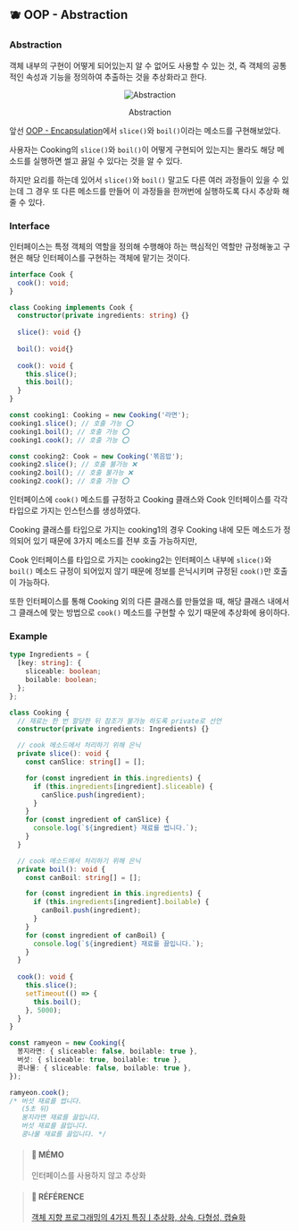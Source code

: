 ## 🫐 OOP - Abstraction

### Abstraction

객체 내부의 구현이 어떻게 되어있는지 알 수 없어도 사용할 수 있는 것, 즉 객체의 공통적인 속성과 기능을 정의하여 추출하는 것을 추상화라고 한다.

<div align="center">

  ![Abstraction](https://img1.daumcdn.net/thumb/R1280x0/?scode=mtistory2&fname=https%3A%2F%2Fblog.kakaocdn.net%2Fdn%2Fc9pR82%2Fbtr94xn82fk%2Fa8nBiynYBKbbl3KJTcI2ck%2Fimg.png)
  
  Abstraction
  
</div>

앞선 [OOP - Encapsulation](https://github.com/merryfraise/TIL/blob/main/TypeScript/OOP%20-%20Encapsulation.md)에서 `slice()`와 `boil()`이라는 메소드를 구현해보았다.

사용자는 Cooking의 `slice()`와 `boil()`이 어떻게 구현되어 있는지는 몰라도 해당 메소드를 실행하면 썰고 끓일 수 있다는 것을 알 수 있다.

하지만 요리를 하는데 있어서 `slice()`와 `boil()` 말고도 다른 여러 과정들이 있을 수 있는데 그 경우 또 다른 메소드를 만들어 이 과정들을 한꺼번에 실행하도록 다시 추상화 해줄 수 있다.

### Interface

인터페이스는 특정 객체의 역할을 정의해 수행해야 하는 핵심적인 역할만 규정해놓고 구현은 해당 인터페이스를 구현하는 객체에 맡기는 것이다.

```ts
interface Cook {
  cook(): void;
}

class Cooking implements Cook {
  constructor(private ingredients: string) {}
  
  slice(): void {}
  
  boil(): void{}
  
  cook(): void {
    this.slice();
    this.boil();
  }
}

const cooking1: Cooking = new Cooking('라면');
cooking1.slice(); // 호출 가능 ⭕️
cooking1.boil(); // 호출 가능 ⭕️
cooking1.cook(); // 호출 가능 ⭕️

const cooking2: Cook = new Cooking('볶음밥');
cooking2.slice(); // 호출 불가능 ❌
cooking2.boil(); // 호출 불가능 ❌
cooking2.cook(); // 호출 가능 ⭕️
```

인터페이스에 `cook()` 메소드를 규정하고 Cooking 클래스와 Cook 인터페이스를 각각 타입으로 가지는 인스턴스를 생성하였다.

Cooking 클래스를 타입으로 가지는 cooking1의 경우 Cooking 내에 모든 메소드가 정의되어 있기 때문에 3가지 메소드를 전부 호출 가능하지만,

Cook 인터페이스를 타입으로 가지는 cooking2는 인터페이스 내부에 `slice()`와 `boil()` 메소드 규정이 되어있지 않기 때문에 정보를 은닉시키며 규정된 `cook()`만 호출이 가능하다.

또한 인터페이스를 통해 Cooking 외의 다른 클래스를 만들었을 때, 해당 클래스 내에서 그 클래스에 맞는 방법으로 `cook()` 메소드를 구현할 수 있기 때문에 추상화에 용이하다.

### Example

```ts
type Ingredients = {
  [key: string]: {
    sliceable: boolean;
    boilable: boolean;
  };
};

class Cooking {
  // 재료는 한 번 할당한 뒤 참조가 불가능 하도록 private로 선언
  constructor(private ingredients: Ingredients) {}

  // cook 메소드에서 처리하기 위해 은닉
  private slice(): void {
    const canSlice: string[] = [];

    for (const ingredient in this.ingredients) {
      if (this.ingredients[ingredient].sliceable) {
        canSlice.push(ingredient);
      }
    }
    for (const ingredient of canSlice) {
      console.log(`${ingredient} 재료를 썹니다.`);
    }
  }

  // cook 메소드에서 처리하기 위해 은닉
  private boil(): void {
    const canBoil: string[] = [];

    for (const ingredient in this.ingredients) {
      if (this.ingredients[ingredient].boilable) {
        canBoil.push(ingredient);
      }
    }
    for (const ingredient of canBoil) {
      console.log(`${ingredient} 재료를 끓입니다.`);
    }
  }
  
  cook(): void {
    this.slice();
    setTimeout(() => {
      this.boil();
    }, 5000);
  }
}

const ramyeon = new Cooking({
  봉지라면: { sliceable: false, boilable: true },
  버섯: { sliceable: true, boilable: true },
  콩나물: { sliceable: false, boilable: true },
});

ramyeon.cook();
/* 버섯 재료를 썹니다.
   (5초 뒤)
   봉지라면 재료를 끓입니다.
   버섯 재료를 끓입니다.
   콩나물 재료를 끓입니다. */
```

> #### 🍒 MÉMO
> 인터페이스를 사용하지 않고 추상화

> #### 🐰 RÉFÉRENCE
> [객체 지향 프로그래밍의 4가지 특징ㅣ추상화, 상속, 다형성, 캡슐화](https://www.codestates.com/blog/content/%EA%B0%9D%EC%B2%B4-%EC%A7%80%ED%96%A5-%ED%94%84%EB%A1%9C%EA%B7%B8%EB%9E%98%EB%B0%8D-%ED%8A%B9%EC%A7%95 "객체 지향 프로그래밍의 4가지 특징ㅣ추상화, 상속, 다형성, 캡슐화")
